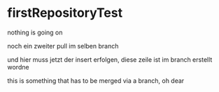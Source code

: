 # firstRepositoryTest
nothing is going on

noch ein zweiter pull im selben branch


und hier muss jetzt der insert erfolgen, diese zeile ist im branch erstellt wordne

this is something that has to be merged via a branch, oh dear

